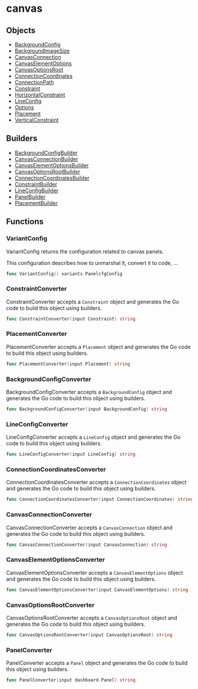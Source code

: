 # canvas

## Objects

 * <span class="badge object-type-struct"></span> [BackgroundConfig](./object-BackgroundConfig.md)
 * <span class="badge object-type-enum"></span> [BackgroundImageSize](./object-BackgroundImageSize.md)
 * <span class="badge object-type-struct"></span> [CanvasConnection](./object-CanvasConnection.md)
 * <span class="badge object-type-struct"></span> [CanvasElementOptions](./object-CanvasElementOptions.md)
 * <span class="badge object-type-struct"></span> [CanvasOptionsRoot](./object-CanvasOptionsRoot.md)
 * <span class="badge object-type-struct"></span> [ConnectionCoordinates](./object-ConnectionCoordinates.md)
 * <span class="badge object-type-enum"></span> [ConnectionPath](./object-ConnectionPath.md)
 * <span class="badge object-type-struct"></span> [Constraint](./object-Constraint.md)
 * <span class="badge object-type-enum"></span> [HorizontalConstraint](./object-HorizontalConstraint.md)
 * <span class="badge object-type-struct"></span> [LineConfig](./object-LineConfig.md)
 * <span class="badge object-type-struct"></span> [Options](./object-Options.md)
 * <span class="badge object-type-struct"></span> [Placement](./object-Placement.md)
 * <span class="badge object-type-enum"></span> [VerticalConstraint](./object-VerticalConstraint.md)
## Builders

 * <span class="badge builder"></span> [BackgroundConfigBuilder](./builder-BackgroundConfigBuilder.md)
 * <span class="badge builder"></span> [CanvasConnectionBuilder](./builder-CanvasConnectionBuilder.md)
 * <span class="badge builder"></span> [CanvasElementOptionsBuilder](./builder-CanvasElementOptionsBuilder.md)
 * <span class="badge builder"></span> [CanvasOptionsRootBuilder](./builder-CanvasOptionsRootBuilder.md)
 * <span class="badge builder"></span> [ConnectionCoordinatesBuilder](./builder-ConnectionCoordinatesBuilder.md)
 * <span class="badge builder"></span> [ConstraintBuilder](./builder-ConstraintBuilder.md)
 * <span class="badge builder"></span> [LineConfigBuilder](./builder-LineConfigBuilder.md)
 * <span class="badge builder"></span> [PanelBuilder](./builder-PanelBuilder.md)
 * <span class="badge builder"></span> [PlacementBuilder](./builder-PlacementBuilder.md)
## Functions

### <span class="badge function"></span> VariantConfig

VariantConfig returns the configuration related to canvas panels.

This configuration describes how to unmarshal it, convert it to code, …

```go
func VariantConfig() variants.PanelcfgConfig
```

### <span class="badge function"></span> ConstraintConverter

ConstraintConverter accepts a `Constraint` object and generates the Go code to build this object using builders.

```go
func ConstraintConverter(input Constraint) string
```

### <span class="badge function"></span> PlacementConverter

PlacementConverter accepts a `Placement` object and generates the Go code to build this object using builders.

```go
func PlacementConverter(input Placement) string
```

### <span class="badge function"></span> BackgroundConfigConverter

BackgroundConfigConverter accepts a `BackgroundConfig` object and generates the Go code to build this object using builders.

```go
func BackgroundConfigConverter(input BackgroundConfig) string
```

### <span class="badge function"></span> LineConfigConverter

LineConfigConverter accepts a `LineConfig` object and generates the Go code to build this object using builders.

```go
func LineConfigConverter(input LineConfig) string
```

### <span class="badge function"></span> ConnectionCoordinatesConverter

ConnectionCoordinatesConverter accepts a `ConnectionCoordinates` object and generates the Go code to build this object using builders.

```go
func ConnectionCoordinatesConverter(input ConnectionCoordinates) string
```

### <span class="badge function"></span> CanvasConnectionConverter

CanvasConnectionConverter accepts a `CanvasConnection` object and generates the Go code to build this object using builders.

```go
func CanvasConnectionConverter(input CanvasConnection) string
```

### <span class="badge function"></span> CanvasElementOptionsConverter

CanvasElementOptionsConverter accepts a `CanvasElementOptions` object and generates the Go code to build this object using builders.

```go
func CanvasElementOptionsConverter(input CanvasElementOptions) string
```

### <span class="badge function"></span> CanvasOptionsRootConverter

CanvasOptionsRootConverter accepts a `CanvasOptionsRoot` object and generates the Go code to build this object using builders.

```go
func CanvasOptionsRootConverter(input CanvasOptionsRoot) string
```

### <span class="badge function"></span> PanelConverter

PanelConverter accepts a `Panel` object and generates the Go code to build this object using builders.

```go
func PanelConverter(input dashboard.Panel) string
```

